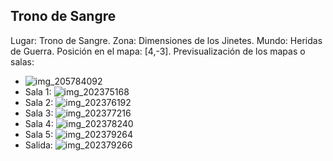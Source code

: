 ## Trono de Sangre
Lugar: Trono de Sangre.
Zona: Dimensiones de los Jinetes.
Mundo: Heridas de Guerra.
Posición en el mapa: [4,-3].
Previsualización de los mapas o salas:
- ![img_205784092](https://media.discordapp.net/attachments/1115311447145193482/1115347792748105749/205784092.jpg)
- Sala 1: ![img_202375168](https://media.discordapp.net/attachments/1115311447145193482/1115346975160799232/202375168.jpg)
- Sala 2: ![img_202376192](https://media.discordapp.net/attachments/1115311447145193482/1115346996111347742/202376192.jpg)
- Sala 3: ![img_202377216](https://media.discordapp.net/attachments/1115311447145193482/1115346998770544680/202377216.jpg)
- Sala 4: ![img_202378240](https://media.discordapp.net/attachments/1115311447145193482/1115347000209182750/202378240.jpg)
- Sala 5: ![img_202379264](https://media.discordapp.net/attachments/1115311447145193482/1115347001857540106/202379264.jpg)
- Salida: ![img_202379266](https://media.discordapp.net/attachments/1115311447145193482/1115347003593982133/202379266.jpg)